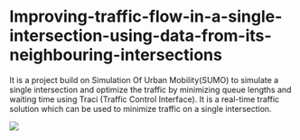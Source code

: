 # Improving-traffic-flow-in-a-single-intersection-using-data-from-its-neighbouring-intersections
It is a project build on Simulation Of Urban Mobility(SUMO) to simulate a single intersection and optimize the traffic by minimizing queue lengths and waiting time using Traci (Traffic Control Interface). It is a real-time traffic solution which can be used to minimize traffic on a single intersection.

<a href="https://imgflip.com/gif/4kds8k"><img src="https://imgflip.com/gif/4kds8k"/></a>
